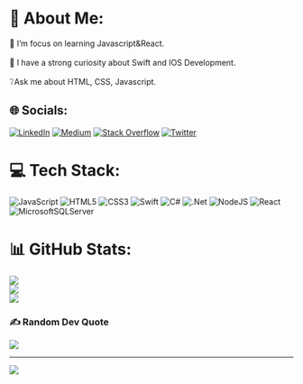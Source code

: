 # 💫 About Me:
🎯 I’m focus on learning Javascript&React.<br><br>🤝 I have a strong curiosity about Swift and IOS Development.<br><br>❔Ask me about HTML, CSS, Javascript.<br>


## 🌐 Socials:
[![LinkedIn](https://img.shields.io/badge/LinkedIn-%230077B5.svg?logo=linkedin&logoColor=white)](https://linkedin.com/in/nurullahsolak/) [![Medium](https://img.shields.io/badge/Medium-12100E?logo=medium&logoColor=white)](https://medium.com/@nsolak13) [![Stack Overflow](https://img.shields.io/badge/-Stackoverflow-FE7A16?logo=stack-overflow&logoColor=white)](https://stackoverflow.com/users/14924396) [![Twitter](https://img.shields.io/badge/Twitter-%231DA1F2.svg?logo=Twitter&logoColor=white)](https://twitter.com/@nsolak13) 

# 💻 Tech Stack:
![JavaScript](https://img.shields.io/badge/javascript-%23323330.svg?style=plastic&logo=javascript&logoColor=%23F7DF1E) ![HTML5](https://img.shields.io/badge/html5-%23E34F26.svg?style=plastic&logo=html5&logoColor=white) ![CSS3](https://img.shields.io/badge/css3-%231572B6.svg?style=plastic&logo=css3&logoColor=white) ![Swift](https://img.shields.io/badge/swift-F54A2A?style=plastic&logo=swift&logoColor=white) ![C#](https://img.shields.io/badge/c%23-%23239120.svg?style=plastic&logo=c-sharp&logoColor=white) ![.Net](https://img.shields.io/badge/.NET-5C2D91?style=plastic&logo=.net&logoColor=white) ![NodeJS](https://img.shields.io/badge/node.js-6DA55F?style=plastic&logo=node.js&logoColor=white) ![React](https://img.shields.io/badge/react-%2320232a.svg?style=plastic&logo=react&logoColor=%2361DAFB) ![MicrosoftSQLServer](https://img.shields.io/badge/Microsoft%20SQL%20Sever-CC2927?style=plastic&logo=microsoft%20sql%20server&logoColor=white)
# 📊 GitHub Stats:
![](https://github-readme-stats.vercel.app/api?username=nsolak13&theme=dark&hide_border=true&include_all_commits=true&count_private=true)<br/>
![](https://github-readme-streak-stats.herokuapp.com/?user=nsolak13&theme=dark&hide_border=true)<br/>
![](https://github-readme-stats.vercel.app/api/top-langs/?username=nsolak13&theme=dark&hide_border=true&include_all_commits=true&count_private=true&layout=compact)

### ✍️ Random Dev Quote
![](https://quotes-github-readme.vercel.app/api?type=vetical&theme=gruvbox)

---
[![](https://visitcount.itsvg.in/api?id=nsolak13&icon=0&color=12)](https://visitcount.itsvg.in)
